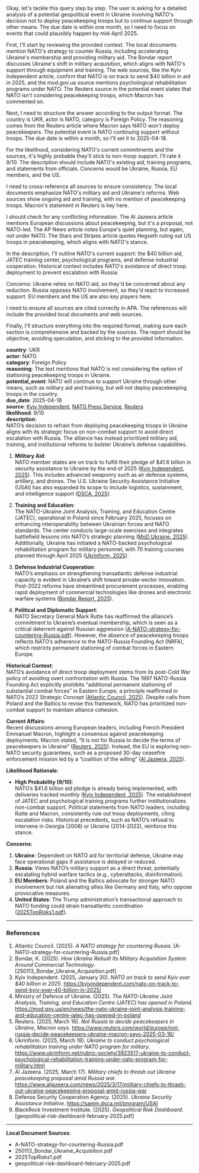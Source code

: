 <think>
Okay, let's tackle this query step by step. The user is asking for a detailed analysis of a potential geopolitical event in Ukraine involving NATO's decision not to deploy peacekeeping troops but to continue support through other means. The due date is within one month, so I need to focus on events that could plausibly happen by mid-April 2025.

First, I'll start by reviewing the provided context. The local documents mention NATO's strategy to counter Russia, including accelerating Ukraine's membership and providing military aid. The Bondar report discusses Ukraine's shift in military acquisition, which aligns with NATO's support through equipment and training. The web sources, like the Kyiv Independent article, confirm that NATO is on track to send $40 billion in aid in 2025, and the mod.gov.ua source mentions psychological rehabilitation programs under NATO. The Reuters source in the potential event states that NATO isn't considering peacekeeping troops, which Macron has commented on.

Next, I need to structure the answer according to the output format. The country is UKR, actor is NATO, category is Foreign Policy. The reasoning comes from the Reuters article where Macron says NATO won't deploy peacekeepers. The potential event is NATO continuing support without troops. The due date is within a month, so I'll set it to 2025-04-18.

For the likelihood, considering NATO's current commitments and the sources, it's highly probable they'll stick to non-troop support. I'll rate it 9/10. The description should include NATO's existing aid, training programs, and statements from officials. Concerns would be Ukraine, Russia, EU members, and the US.

I need to cross-reference all sources to ensure consistency. The local documents emphasize NATO's military aid and Ukraine's reforms. Web sources show ongoing aid and training, with no mention of peacekeeping troops. Macron's statement in Reuters is key here. 

I should check for any conflicting information. The Al Jazeera article mentions European discussions about peacekeeping, but it's a proposal, not NATO-led. The AP News article notes Europe's quiet planning, but again, not under NATO. The Stars and Stripes article quotes Hegseth ruling out US troops in peacekeeping, which aligns with NATO's stance.

In the description, I'll outline NATO's current support: the $40 billion aid, JATEC training center, psychological programs, and defense industrial cooperation. Historical context includes NATO's avoidance of direct troop deployment to prevent escalation with Russia. 

Concerns: Ukraine relies on NATO aid, so they'd be concerned about any reduction. Russia opposes NATO involvement, so they'd react to increased support. EU members and the US are also key players here.

I need to ensure all sources are cited correctly in APA. The references will include the provided local documents and web sources. 

Finally, I'll structure everything into the required format, making sure each section is comprehensive and backed by the sources. The report should be objective, avoiding speculation, and sticking to the provided information.
</think>

**country**: UKR  
**actor**: NATO  
**category**: Foreign Policy  
**reasoning**: The text mentions that NATO is not considering the option of stationing peacekeeping troops in Ukraine.  
**potential_event**: NATO will continue to support Ukraine through other means, such as military aid and training, but will not deploy peacekeeping troops in the country.  
**due_date**: 2025-04-18  
**source**: [Kyiv Independent](https://kyivindependent.com/nato-on-track-to-send-kyiv-over-40-billion-in-2025/), [NATO Press Service](https://mod.gov.ua/en/news/the-nato-ukraine-joint-analysis-training-and-education-centre-jatec-has-opened-in-poland), [Reuters](https://www.reuters.com/world/europe/not-russia-decide-peacekeepers-ukraine-macron-says-2025-03-16/)  
**likelihood**: 9/10  
**description**:  
NATO’s decision to refrain from deploying peacekeeping troops in Ukraine aligns with its strategic focus on non-combat support to avoid direct escalation with Russia. The alliance has instead prioritized military aid, training, and institutional reforms to bolster Ukraine’s defense capabilities.  

1. **Military Aid**:  
   NATO member states are on track to fulfill their pledge of $41.6 billion in security assistance to Ukraine by the end of 2025 ([Kyiv Independent, 2025](https://kyivindependent.com/nato-on-track-to-send-kyiv-over-40-billion-in-2025/)). This includes advanced weaponry such as air defense systems, artillery, and drones. The U.S. Ukraine Security Assistance Initiative (USAI) has also expanded its scope to include logistics, sustainment, and intelligence support ([DSCA, 2025](https://samm.dsca.mil/program/USAI)).  

2. **Training and Education**:  
   The NATO-Ukraine Joint Analysis, Training, and Education Centre (JATEC), operational in Poland since February 2025, focuses on enhancing interoperability between Ukrainian forces and NATO standards. The center conducts large-scale exercises and integrates battlefield lessons into NATO’s strategic planning ([MoD Ukraine, 2025](https://mod.gov.ua/en/news/the-nato-ukraine-joint-analysis-training-and-education-centre-jatec-has-opened-in-poland)). Additionally, Ukraine has initiated a NATO-backed psychological rehabilitation program for military personnel, with 70 training courses planned through April 2025 ([Ukrinform, 2025](https://www.ukrinform.net/rubric-society/3923517-ukraine-to-conduct-psychological-rehabilitation-training-under-nato-program-for-military.html)).  

3. **Defense Industrial Cooperation**:  
   NATO’s emphasis on strengthening transatlantic defense industrial capacity is evident in Ukraine’s shift toward private-sector innovation. Post-2022 reforms have streamlined procurement processes, enabling rapid deployment of commercial technologies like drones and electronic warfare systems ([Bondar Report, 2025](250113_Bondar_Ukraine_Acquisition.pdf)).  

4. **Political and Diplomatic Support**:  
   NATO Secretary General Mark Rutte has reaffirmed the alliance’s commitment to Ukraine’s eventual membership, which is seen as a critical deterrent against Russian aggression ([A-NATO-strategy-for-countering-Russia.pdf](A-NATO-strategy-for-countering-Russia.pdf)). However, the absence of peacekeeping troops reflects NATO’s adherence to the NATO-Russia Founding Act (NRFA), which restricts permanent stationing of combat forces in Eastern Europe.  

**Historical Context**:  
NATO’s avoidance of direct troop deployment stems from its post-Cold War policy of avoiding overt confrontation with Russia. The 1997 NATO-Russia Founding Act explicitly prohibits “additional permanent stationing of substantial combat forces” in Eastern Europe, a principle reaffirmed in NATO’s 2022 Strategic Concept ([Atlantic Council, 2025](A-NATO-strategy-for-countering-Russia.pdf)). Despite calls from Poland and the Baltics to revise this framework, NATO has prioritized non-combat support to maintain alliance cohesion.  

**Current Affairs**:  
Recent discussions among European leaders, including French President Emmanuel Macron, highlight a consensus against peacekeeping deployments. Macron stated, “It is not for Russia to decide the terms of peacekeepers in Ukraine” ([Reuters, 2025](https://www.reuters.com/world/europe/not-russia-decide-peacekeepers-ukraine-macron-says-2025-03-16/)). Instead, the EU is exploring non-NATO security guarantees, such as a proposed 30-day ceasefire enforcement mission led by a “coalition of the willing” ([Al Jazeera, 2025](https://www.aljazeera.com/news/2025/3/17/military-chiefs-to-thrash-out-ukraine-peacekeeping-proposal-amid-russia-war)).  

**Likelihood Rationale**:  
- **High Probability (9/10)**:  
  NATO’s $41.6 billion aid pledge is already being implemented, with deliveries tracked monthly ([Kyiv Independent, 2025](https://kyivindependent.com/nato-on-track-to-send-kyiv-over-40-billion-in-2025/)). The establishment of JATEC and psychological training programs further institutionalizes non-combat support. Political statements from NATO leaders, including Rutte and Macron, consistently rule out troop deployments, citing escalation risks. Historical precedents, such as NATO’s refusal to intervene in Georgia (2008) or Ukraine (2014-2022), reinforce this stance.  

**Concerns**:  
1. **Ukraine**: Dependent on NATO aid for territorial defense, Ukraine may face operational gaps if assistance is delayed or reduced.  
2. **Russia**: Views NATO’s military support as a direct threat, potentially escalating hybrid warfare tactics (e.g., cyberattacks, disinformation).  
3. **EU Members**: Poland and the Baltics advocate for stronger NATO involvement but risk alienating allies like Germany and Italy, who oppose provocative measures.  
4. **United States**: The Trump administration’s transactional approach to NATO funding could strain transatlantic coordination ([2025TopRisks1.pdf](2025TopRisks1.pdf)).  

---

### References  
1. Atlantic Council. (2025). *A NATO strategy for countering Russia*. [A-NATO-strategy-for-countering-Russia.pdf]  
2. Bondar, K. (2025). *How Ukraine Rebuilt Its Military Acquisition System Around Commercial Technology*. [250113_Bondar_Ukraine_Acquisition.pdf]  
3. Kyiv Independent. (2025, January 30). *NATO on track to send Kyiv over $40 billion in 2025*. https://kyivindependent.com/nato-on-track-to-send-kyiv-over-40-billion-in-2025/  
4. Ministry of Defence of Ukraine. (2025). *The NATO-Ukraine Joint Analysis, Training, and Education Centre (JATEC) has opened in Poland*. https://mod.gov.ua/en/news/the-nato-ukraine-joint-analysis-training-and-education-centre-jatec-has-opened-in-poland  
5. Reuters. (2025, March 16). *Not Russia to decide peacekeepers in Ukraine, Macron says*. https://www.reuters.com/world/europe/not-russia-decide-peacekeepers-ukraine-macron-says-2025-03-16/  
6. Ukrinform. (2025, March 18). *Ukraine to conduct psychological rehabilitation training under NATO program for military*. https://www.ukrinform.net/rubric-society/3923517-ukraine-to-conduct-psychological-rehabilitation-training-under-nato-program-for-military.html  
7. Al Jazeera. (2025, March 17). *Military chiefs to thrash out Ukraine peacekeeping proposal amid Russia war*. https://www.aljazeera.com/news/2025/3/17/military-chiefs-to-thrash-out-ukraine-peacekeeping-proposal-amid-russia-war  
8. Defense Security Cooperation Agency. (2025). *Ukraine Security Assistance Initiative*. https://samm.dsca.mil/program/USAI  
9. BlackRock Investment Institute. (2025). *Geopolitical Risk Dashboard*. [geopolitical-risk-dashboard-february-2025.pdf]  

---

**Local Document Sources**:  
- A-NATO-strategy-for-countering-Russia.pdf  
- 250113_Bondar_Ukraine_Acquisition.pdf  
- 2025TopRisks1.pdf  
- geopolitical-risk-dashboard-february-2025.pdf